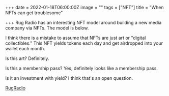 +++
date = 2022-01-18T06:00:00Z
image = ""
tags = ["NFT"]
title = "When NFTs can get troublesome"

+++
Rug Radio has an interesting NFT model around building a new media company via NFTs.  The model is below.

I think there is a mistake to assume that NFTs are just art or "digital collectibles."  This NFT yields tokens each day and get airdropped into your wallet each month.

Is this art?  Definitely.

Is this a membership pass? Yes, definitely looks like a membership pass.

Is it an investment with yield?  I think that's an open question.

[RugRadio](https://pbs.twimg.com/media/FJREEm9XoAk65Vr?format=png&name=4096x4096 "RugRadio")